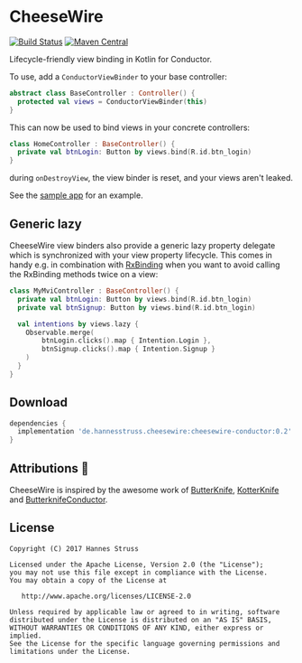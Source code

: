 # CheeseWire

[![Build Status](https://travis-ci.org/hannesstruss/cheesewire.svg?branch=master)](https://travis-ci.org/hannesstruss/cheesewire)
[![Maven Central](https://img.shields.io/maven-metadata/v/http/central.maven.org/maven2/de/hannesstruss/cheesewire/cheesewire/maven-metadata.xml.svg)](http://search.maven.org/#search%7Cga%7C1%7Ccheesewire)

Lifecycle-friendly view binding in Kotlin for Conductor.

To use, add a `ConductorViewBinder` to your base controller:

```kotlin
abstract class BaseController : Controller() {
  protected val views = ConductorViewBinder(this)
}
```

This can now be used to bind views in your concrete controllers:

```kotlin
class HomeController : BaseController() {
  private val btnLogin: Button by views.bind(R.id.btn_login)
}
```

during `onDestroyView`, the view binder is reset, and your views aren't leaked.

See the [sample app](https://github.com/hannesstruss/cheesewire/tree/master/sample) for an example.


## Generic lazy

CheeseWire view binders also provide a generic lazy property delegate which
is synchronized with your view property lifecycle. This comes in handy e.g. in
combination with [RxBinding](https://github.com/JakeWharton/RxBinding) when you
want to avoid calling the RxBinding methods twice on a view:

```kotlin
class MyMviController : BaseController() {
  private val btnLogin: Button by views.bind(R.id.btn_login)
  private val btnSignup: Button by views.bind(R.id.btn_login)

  val intentions by views.lazy {
    Observable.merge(
        btnLogin.clicks().map { Intention.Login },
        btnSignup.clicks().map { Intention.Signup }
    )
  }
}
```


## Download

```groovy
dependencies {
  implementation 'de.hannesstruss.cheesewire:cheesewire-conductor:0.2'
}
```


## Attributions :bow:

CheeseWire is inspired by the awesome work of [ButterKnife](http://jakewharton.github.io/butterknife/),
[KotterKnife](https://github.com/JakeWharton/kotterknife) and
[ButterknifeConductor](https://gist.github.com/EricKuck/05887d898c85ae4c47bf88b2cd127e71).


## License

    Copyright (C) 2017 Hannes Struss

    Licensed under the Apache License, Version 2.0 (the "License");
    you may not use this file except in compliance with the License.
    You may obtain a copy of the License at

       http://www.apache.org/licenses/LICENSE-2.0

    Unless required by applicable law or agreed to in writing, software
    distributed under the License is distributed on an "AS IS" BASIS,
    WITHOUT WARRANTIES OR CONDITIONS OF ANY KIND, either express or implied.
    See the License for the specific language governing permissions and
    limitations under the License.
